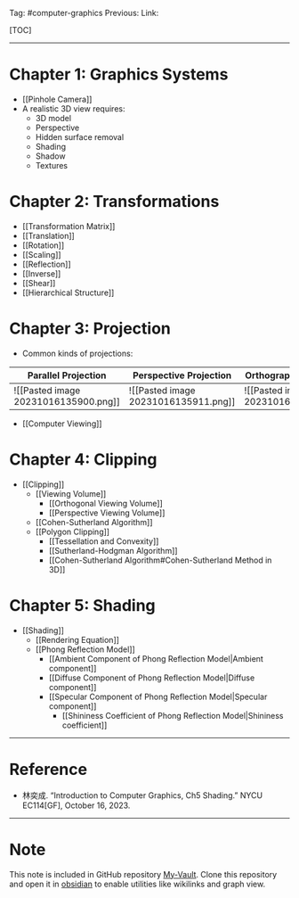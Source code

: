Tag: #computer-graphics 
Previous: 
Link: 

[TOC]

---

# Chapter 1: Graphics Systems

- [[Pinhole Camera]]
- A realistic 3D view requires:
	- 3D model
	- Perspective
	- Hidden surface removal
	- Shading
	- Shadow
	- Textures

# Chapter 2: Transformations

- [[Transformation Matrix]]
- [[Translation]]
- [[Rotation]]
- [[Scaling]]
- [[Reflection]]
- [[Inverse]]
- [[Shear]]
- [[Hierarchical Structure]]

# Chapter 3: Projection

- Common kinds of projections:

| Parallel Projection                  | Perspective Projection               | Orthographic Projection              |
| ------------------------------------ | ------------------------------------ | ------------------------------------ |
| ![[Pasted image 20231016135900.png]] | ![[Pasted image 20231016135911.png]] | ![[Pasted image 20231016135935.png]] | 

- [[Computer Viewing]]

# Chapter 4: Clipping

- [[Clipping]]
	- [[Viewing Volume]]
		- [[Orthogonal Viewing Volume]]
		- [[Perspective Viewing Volume]]
	- [[Cohen-Sutherland Algorithm]]
	- [[Polygon Clipping]]
		- [[Tessellation and Convexity]]
		- [[Sutherland-Hodgman Algorithm]]
		- [[Cohen-Sutherland Algorithm#Cohen-Sutherland Method in 3D]]

# Chapter 5: Shading

- [[Shading]]
	- [[Rendering Equation]]
	- [[Phong Reflection Model]]
		- [[Ambient Component of Phong Reflection Model|Ambient component]]
		- [[Diffuse Component of Phong Reflection Model|Diffuse component]]
		- [[Specular Component of Phong Reflection Model|Specular component]]
			- [[Shininess Coefficient of Phong Reflection Model|Shininess coefficient]]

---

# Reference

- 林奕成. “Introduction to Computer Graphics, Ch5 Shading.” NYCU EC114[GF], October 16, 2023.

---

# Note

This note is included in GitHub repository [My-Vault](https://github.com/LittleD3092/My-Vault.git). Clone this repository and open it in [obsidian](https://obsidian.md/) to enable utilities like wikilinks and graph view.